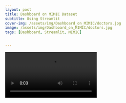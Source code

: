 ```yaml
---
layout: post
title: Dashboard on MIMIC Dataset
subtitle: Using Streamlit 
cover-img: /assets/img/Dashboard_on_MIMIC/doctors.jpg
image: /assets/img/Dashboard_on_MIMIC/doctors.jpg
tags: [Dashboard, Streamlit, MIMIC]


---
```




<video autoplay>   <source src="../assets/img/app_demo.webm" type="video/webm">  </video>



